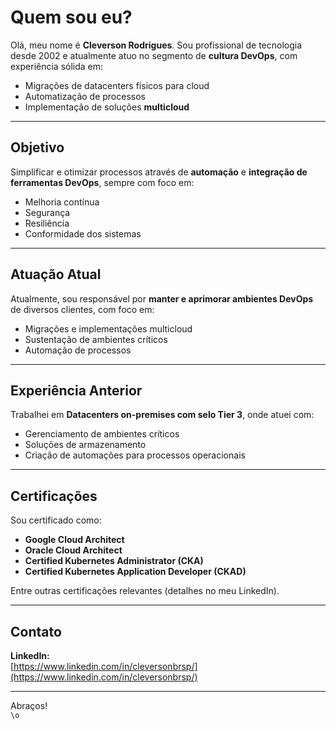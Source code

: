 # Quem sou eu?

Olá, meu nome é **Cleverson Rodrigues**. Sou profissional de tecnologia desde 2002 e atualmente atuo no segmento de **cultura DevOps**, com experiência sólida em:

- Migrações de datacenters físicos para cloud
- Automatização de processos
- Implementação de soluções **multicloud**

---

## Objetivo

Simplificar e otimizar processos através de **automação** e **integração de ferramentas DevOps**, sempre com foco em:

- Melhoria contínua
- Segurança
- Resiliência
- Conformidade dos sistemas

---

## Atuação Atual

Atualmente, sou responsável por **manter e aprimorar ambientes DevOps** de diversos clientes, com foco em:

- Migrações e implementações multicloud
- Sustentação de ambientes críticos
- Automação de processos

---

## Experiência Anterior

Trabalhei em **Datacenters on-premises com selo Tier 3**, onde atuei com:

- Gerenciamento de ambientes críticos
- Soluções de armazenamento
- Criação de automações para processos operacionais

---

## Certificações

Sou certificado como:

- **Google Cloud Architect**
- **Oracle Cloud Architect**
- **Certified Kubernetes Administrator (CKA)**
- **Certified Kubernetes Application Developer (CKAD)**

Entre outras certificações relevantes (detalhes no meu LinkedIn).

---

## Contato

**LinkedIn:**  
[https://www.linkedin.com/in/cleversonbrsp/](https://www.linkedin.com/in/cleversonbrsp/)

---

Abraços!  
`\o`


